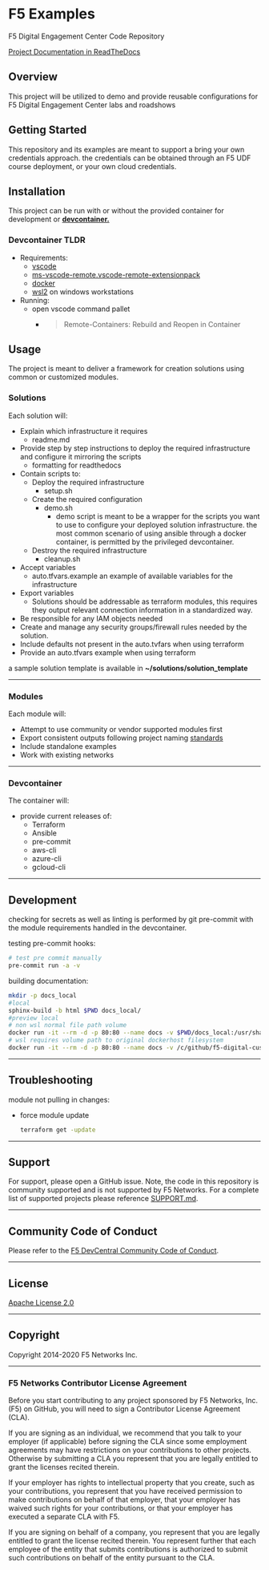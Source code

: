 # F5 Examples
F5 Digital Engagement Center Code Repository

[Project Documentation in ReadTheDocs](https://f5-digital-customer-engagement-center.readthedocs.io/en/latest/index.html)
## Overview
This project will be utilized to demo and provide reusable configurations for F5 Digital Engagement Center labs and roadshows

## Getting Started
This repository and its examples are meant to support a bring your own credentials approach.
the credentials can be obtained through an F5 UDF course deployment, or your own cloud credentials.

## Installation

This project can be run with or without the provided container for development or [**devcontainer.**](https://code.visualstudio.com/docs/remote/containers)

### Devcontainer TLDR
  - Requirements:
      - [vscode](https://code.visualstudio.com/)
      - [ms-vscode-remote.vscode-remote-extensionpack](https://marketplace.visualstudio.com/items?itemName=ms-vscode-remote.vscode-remote-extensionpack)
      - [docker](https://www.docker.com/)
      - [wsl2](https://docs.microsoft.com/en-us/windows/wsl/) on windows workstations
  - Running:
    - open vscode command pallet
      - >Remote-Containers: Rebuild and Reopen in Container
## Usage

The project is meant to deliver a framework for creation solutions using common or customized modules.


### Solutions
  Each solution will:
  - Explain which infrastructure it requires
      - readme.md
  - Provide step by step instructions to deploy the required infrastructure and configure it mirroring the scripts
    - formatting for readthedocs
  - Contain scripts to:
    - Deploy the required infrastructure
      - setup.sh
    - Create the required configuration
      - demo.sh
          - demo script is meant to be a wrapper for the scripts you want to use to configure your deployed solution infrastructure.
          the most common scenario of using ansible through a docker container, is permitted by the privileged devcontainer.
    - Destroy the required infrastructure
      - cleanup.sh
  - Accept variables
    - auto.tfvars.example
      an example of available variables for the infrastructure
  - Export variables
    - Solutions should be addressable as terraform modules, this requires they output relevant connection information in a standardized way.
  - Be responsible for any IAM objects needed
  - Create and manage any security groups/firewall rules needed by the solution.
  - Include defaults not present in the auto.tvfars when using terraform
  - Provide an auto.tfvars example when using terraform

a sample solution template is available in **~/solutions/solution_template**

---
### Modules
Each module will:
- Attempt to use community or vendor supported modules first
- Export consistent outputs following project naming [standards](contributing.md)
- Include standalone examples
- Work with existing networks
---
### Devcontainer
The container will:
- provide current releases of:
  - Terraform
  - Ansible
  - pre-commit
  - aws-cli
  - azure-cli
  - gcloud-cli

---
## Development

checking for secrets as well as linting is performed by git pre-commit with the module requirements handled in the devcontainer.

testing pre-commit hooks:
  ```bash
  # test pre commit manually
  pre-commit run -a -v
  ```
building documentation:
  ```bash
  mkdir -p docs_local
  #local
  sphinx-build -b html $PWD docs_local/
  #preview local
  # non wsl normal file path volume
  docker run -it --rm -d -p 80:80 --name docs -v $PWD/docs_local:/usr/share/nginx/html nginx
  # wsl requires volume path to original dockerhost filesystem
  docker run -it --rm -d -p 80:80 --name docs -v /c/github/f5-digital-customer-engagement-center/docs_local:/usr/share/nginx/html nginx
  ```
---
## Troubleshooting
module not pulling in changes:
  - force module update
    ```bash
    terraform get -update
    ```
---
## Support
For support, please open a GitHub issue.  Note, the code in this repository is community supported and is not supported by F5 Networks.  For a complete list of supported projects please reference [SUPPORT.md](SUPPORT.md).

---
## Community Code of Conduct
Please refer to the [F5 DevCentral Community Code of Conduct](code_of_conduct.md).

---
## License
[Apache License 2.0](LICENSE)

---
## Copyright
Copyright 2014-2020 F5 Networks Inc.

---
### F5 Networks Contributor License Agreement

Before you start contributing to any project sponsored by F5 Networks, Inc. (F5) on GitHub, you will need to sign a Contributor License Agreement (CLA).

If you are signing as an individual, we recommend that you talk to your employer (if applicable) before signing the CLA since some employment agreements may have restrictions on your contributions to other projects.
Otherwise by submitting a CLA you represent that you are legally entitled to grant the licenses recited therein.

If your employer has rights to intellectual property that you create, such as your contributions, you represent that you have received permission to make contributions on behalf of that employer, that your employer has waived such rights for your contributions, or that your employer has executed a separate CLA with F5.

If you are signing on behalf of a company, you represent that you are legally entitled to grant the license recited therein.
You represent further that each employee of the entity that submits contributions is authorized to submit such contributions on behalf of the entity pursuant to the CLA.
